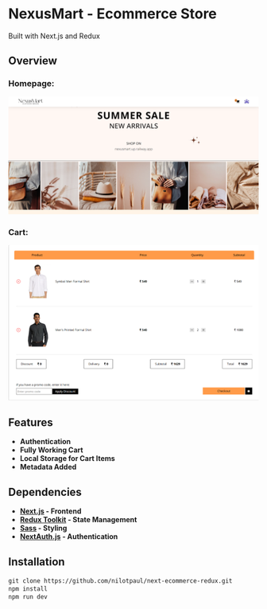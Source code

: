 # NexusMart - Ecommerce Store
Built with Next.js and Redux

## Overview
### Homepage:
![](.gitres/home.png)

### Cart:
![](.gitres/cart.png)

## Features
- **Authentication**
- **Fully Working Cart**
- **Local Storage for Cart Items**
- **Metadata Added**

## Dependencies
- **[Next.js](https://nextjs.org/) - Frontend**
- **[Redux Toolkit](https://redux-toolkit.js.org/) - State Management**
- **[Sass](https://sass-lang.com/) - Styling**
- **[NextAuth.js](https://next-auth.js.org/) - Authentication**

## Installation
```
git clone https://github.com/nilotpaul/next-ecommerce-redux.git
npm install
npm run dev
```
